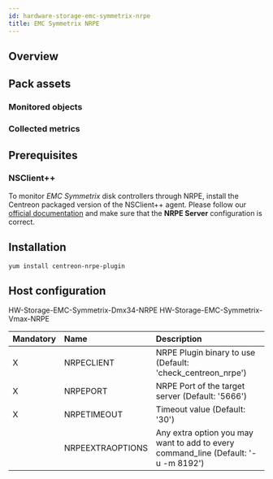 ```yaml
---
id: hardware-storage-emc-symmetrix-nrpe
title: EMC Symmetrix NRPE
---
```


## Overview

## Pack assets

### Monitored objects

### Collected metrics

## Prerequisites

### NSClient++

To monitor *EMC Symmetrix* disk controllers through NRPE, install the Centreon packaged version 
of the NSClient++ agent. Please follow our [official documentation](../plugin-packs/tutorials/centreon-nsclient-tutorial.html) 
and make sure that the **NRPE Server** configuration is correct.

## Installation 

``` shell
yum install centreon-nrpe-plugin
```

## Host configuration

HW-Storage-EMC-Symmetrix-Dmx34-NRPE
HW-Storage-EMC-Symmetrix-Vmax-NRPE

| Mandatory | Name             | Description                                                                         |
|:----------|:-----------------|:------------------------------------------------------------------------------------|
| X         | NRPECLIENT       | NRPE Plugin binary to use (Default: 'check_centreon_nrpe')                          |
| X         | NRPEPORT         | NRPE Port of the target server (Default: '5666')                                    |
| X         | NRPETIMEOUT      | Timeout value (Default: '30')                                                       |
|           | NRPEEXTRAOPTIONS | Any extra option you may want to add to every command\_line (Default: '-u -m 8192') |
